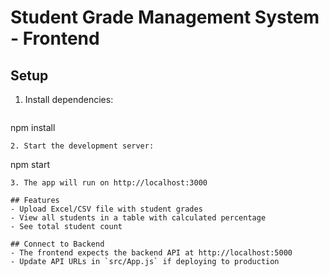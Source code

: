 # Student Grade Management System - Frontend

## Setup

1. Install dependencies:
   ```
npm install
   ```
2. Start the development server:
   ```
npm start
   ```
3. The app will run on http://localhost:3000

## Features
- Upload Excel/CSV file with student grades
- View all students in a table with calculated percentage
- See total student count

## Connect to Backend
- The frontend expects the backend API at http://localhost:5000
- Update API URLs in `src/App.js` if deploying to production
